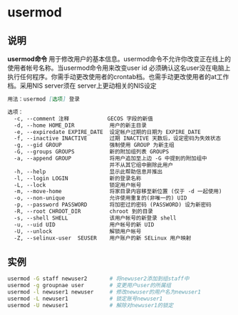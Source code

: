 # **usermod**

## 说明

**usermod命令** 用于修改用户的基本信息。usermod命令不允许你改变正在线上的使用者帐号名称。当usermod命令用来改变user id
必须确认这名user没在电脑上执行任何程序。你需手动更改使用者的crontab档。也需手动更改使用者的at工作档。采用NIS server须在
server上更动相关的NIS设定

```markdown
用法：usermod [选项] 登录

选项：
  -c, --comment 注释            GECOS 字段的新值
  -d, --home HOME_DIR           用户的新主目录
  -e, --expiredate EXPIRE_DATE  设定帐户过期的日期为 EXPIRE_DATE
  -f, --inactive INACTIVE       过期 INACTIVE 天数后，设定密码为失效状态
  -g, --gid GROUP               强制使用 GROUP 为新主组
  -G, --groups GROUPS           新的附加组列表 GROUPS
  -a, --append GROUP            将用户追加至上边 -G 中提到的附加组中
                                并不从其它组中删除此用户
  -h, --help                    显示此帮助信息并推出
  -l, --login LOGIN             新的登录名称
  -L, --lock                    锁定用户帐号
  -m, --move-home               将家目录内容移至新位置 (仅于 -d 一起使用)
  -o, --non-unique              允许使用重复的(非唯一的) UID
  -p, --password PASSWORD       将加密过的密码 (PASSWORD) 设为新密码
  -R, --root CHROOT_DIR         chroot 到的目录
  -s, --shell SHELL             该用户帐号的新登录 shell
  -u, --uid UID                 用户帐号的新 UID
  -U, --unlock                  解锁用户帐号
  -Z, --selinux-user  SEUSER    用户账户的新 SELinux 用户映射

```

## 实例

```bash
usermod -G staff newuser2       # 将newuser2添加到组staff中
usermod -g groupnae user        # 变更用户user的所属组
usermod -l newuser1 newuser     # 修改newuser的用户名为newuser1
usermod -L newuser1             # 锁定账号newuser1
usermod -U newuser1             # 解除对newuser1的锁定
```
